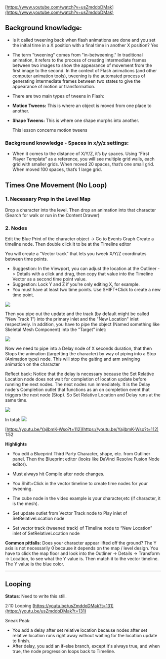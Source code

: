 [https://www.youtube.com/watch?v=usZmddoDMak](https://www.youtube.com/watch?v=usZmddoDMak)  

## Background knowledge:

- Is it called tweening back when flash animations are done and you set the initial time in a X position with a final time in another X position? Yes
- The term "tweening" comes from "in-betweening." In traditional animation, it refers to the process of creating intermediate frames between two images to show the appearance of movement from the first image to the second. In the context of Flash animations (and other computer animation tools), tweening is the automated process of generating intermediate frames between two states to give the appearance of motion or transformation.
    
- There are two main types of tweens in Flash:
    
- **Motion Tweens:** This is where an object is moved from one place to another.
- **Shape Tweens:** This is where one shape morphs into another.
  
  This lesson concerns motion tweens

### Background knowledge - Spaces in x/y/z settings:
- When it comes to the distance of X/Y/Z, it’s by spaces. Using “First Player Template” as a reference, you will see multiple grid walls, each grid with smaller grids. When moved 20 spaces, that’s one small grid. When moved 100 spaces, that’s 1 large grid.


## Times One Movement (No Loop)
### 1. Necessary Prep in the Level Map

Drop a character into the level. Then drop an animation into that character (Search for walk or run in the Content Drawer)

### 2. Nodes

Edit the Blue Print of the character object -> Go to Events Graph
Create a timeline node. Then double click it to be at the Timeline editor

You will create a “Vector track” that lets you tweek X/Y/Z coordinates between time points.
- Suggestion: In the Viewport, you can adjust the location at the Outliner -> Details with a click and drag, then copy that value into the Timeline Vector as a second time point value.
- Suggestion: Lock Y and Z if you're only editing X, for example.
- You must have at least two time points. Use SHIFT+Click to create a new time point.


![](https://i.imgur.com/h8yhnAI.png)


Then you pipe out the update and the track (by default might be called "New Track 1")  into the primary inlet and the "New Location" inlet respectively. In addition, you have to pipe the object (Named something like Skeletal Mesh Component) into the "Target" inlet:

![](https://i.imgur.com/X3FJ5kk.png)

Now we need to pipe into a Delay node of X seconds duration, that then Stops the animation (targetting the character) by way of piping into a Stop (Animation type) node. This will stop the gaiting and arm swinging animation on the character

Reflect back:
Notice that the delay is necessary because the Set Relative Location node does not wait for completion of location update before running the next nodes. The next nodes run immediately. It is the Delay node's Completion outlet that functions as an on completion event that triggers the next node (Stop). So Set Relative Location and Delay runs at the same time.

![](https://i.imgur.com/hs01B9L.png)


In total:
![](https://i.imgur.com/liiWtCe.png)


  
[https://youtu.be/YajlbmK-Wso?t=112](https://youtu.be/YajlbmK-Wso?t=112)  
1:52

**Highlights**

- You edit a Blueprint Third Party Character, shape, etc. from Outliner panel. Then the Blueprint editor (looks like DaVinci Resolve Fusion Node editor).
- Must always hit Compile after node changes.
- You Shift+Click in the vector timeline to create time nodes for your tweening.
- The cube node in the video example is your character,etc (if character, it is the mesh).

- Set update outlet from Vector Track node to Play inlet of SetRelativeLocation node
- Set vector track (tweened track) of Timeline node to “New Location” inlet of SetRelativeLocation node

  
**Common pitfalls:**
Does your character appear lifted off the ground? The Y axis is not necessarily 0 because it depends on the map / level design. You have to click the map floor and look into the Outliner → Details → Transform → Location, to see what the Y value is. Then match it to the vector timeline. The Y value is the blue color.

  
---


## Looping

**Status**: Need to write this still.


2:10 Looping
[https://youtu.be/usZmddoDMak?t=131](https://youtu.be/usZmddoDMak?t=131)

Sneak Peak:
- You add a delay after set relative location because nodes after set relative location runs right away without waiting for the location update to finish.
- After delay, you add an if-else branch, except it's always true, and when true, the node progression loops back to Timeline.
